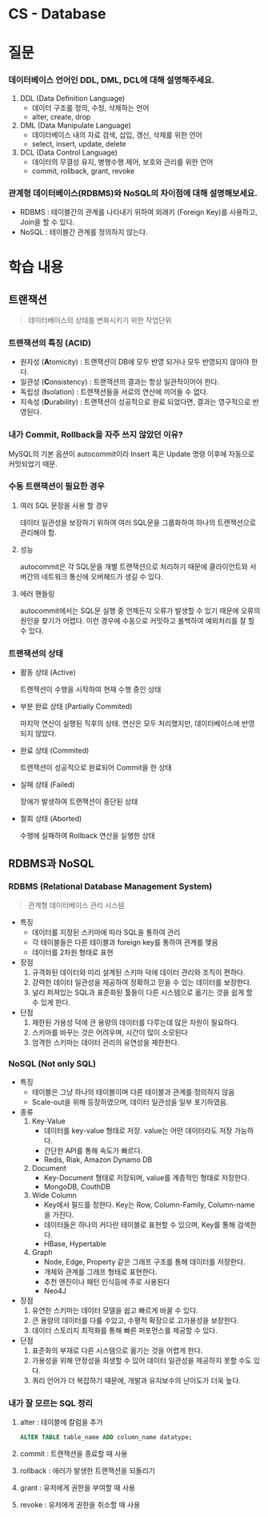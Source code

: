 # CS - Database

# 질문

### 데이터베이스 언어인 DDL, DML, DCL에 대해 설명해주세요.

1. DDL  (Data Definition Language)
    - 데이터 구조를 정의, 수정, 삭제하는 언어
    - alter, create, drop
2. DML (Data Manipulate Language)
    - 데이터베이스 내의 자료 검색, 삽입, 갱신, 삭제를 위한 언어
    - select, insert, update, delete
3. DCL (Data Control Language)
    - 데이터의 무결성 유지, 병행수행 제어, 보호와 관리를 위한 언어
    - commit, rollback, grant, revoke

### 관계형 데이터베이스(RDBMS)와 NoSQL의 차이점에 대해 설명해보세요.

- RDBMS : 테이블간의 관계를 나타내기 위하여 외래키 (Foreign Key)를 사용하고, Join을 할 수 있다.
- NoSQL : 테이블간 관계를 정의하지 않는다.

# 학습 내용

## 트랜잭션

> 데이터베이스의 상태를 변화시키기 위한 작업단위
> 

### 트랜잭션의 특징 (ACID)

- 원자성 (**A**tomicity) : 트랜잭션이 DB에 모두 반영 되거나 모두 반영되지 않아야 한다.
- 일관성 (**C**onsistency) : 트랜잭션의 결과는 항상 일관적이어야 한다.
- 독립성 (**I**solation) : 트랜잭션들을 서로의 연산에 끼어들 수 없다.
- 지속성 (**D**urability) : 트랜잭션이 성공적으로 완료 되었다면, 결과는 영구적으로 반영된다.

### 내가 Commit, Rollback을 자주 쓰지 않았던 이유?

MySQL의 기본 옵션이 autocommit이라 Insert 혹은 Update 명령 이후에 자동으로 커밋되었기 때문.

### 수동 트랜잭션이 필요한 경우

1. 여러 SQL 문장을 사용 할 경우
    
    데이터 일관성을 보장하기 위하여 여러 SQL문을 그룹화하여 하나의 트랜잭션으로 관리해야 함.
    
2. 성능
    
    autocommit은 각 SQL문을 개별 트랜잭션으로 처리하기 때문에 클라이언트와 서버간의 네트워크 통신에 오버헤드가 생길 수 있다.
    
3. 에러 핸들링
    
    autocommit에서는 SQL문 실행 중 언제든지 오류가 발생할 수 있기 때문에 오류의 원인을 찾기가 어렵다. 이런 경우에 수동으로 커밋하고 롤백하여 예외처리를 잘 할 수 있다.
    

### 트랜잭션의 상태

- 활동 상태 (Active)
    
    트랜잭션이 수행을 시작하여 현재 수행 중인 상태
    
- 부분 완료 상태 (Partially Commited)
    
    마지막 연산이 실행된 직후의 상태. 연산은 모두 처리했지만, 데이터베이스에 반영되지 않았다.
    
- 완료 상태 (Commited)
    
    트랜잭션이 성공적으로 완료되어 Commit을 한 상태
    
- 실패 상태 (Failed)
    
    장애가 발생하여 트랜잭션이 중단된 상태
    
- 철회 상태 (Aborted)
    
    수행에 실패하여 Rollback 연산을 실행한 상태
    

## RDBMS과 NoSQL

### RDBMS (Relational Database Management System)

> 관계형 데이터베이스 관리 시스템
> 
- 특징
    - 데이터를 지정된 스키마에 따라 SQL을 통하여 관리
    - 각 테이블들은 다른 테이블과 foreign key를 통하여 관계를 맺음
    - 데이터를 2차원 형태로 표현
- 장점
    1. 규격화된 데이터와 미리 설계된 스키마 덕에 데이터 관리와 조직이 편하다.
    2. 강력한 데이터 일관성을 제공하여 정확하고 믿을 수 있는 데이터를 보장한다.
    3. 널리 퍼져있는 SQL과 표준화된 툴들이 다른 시스템으로 옮기는 것을 쉽게 할 수 있게 한다.
- 단점
    1. 제한된 가용성 덕에 큰 용량의 데이터를 다루는데 많은 자원이 필요하다.
    2. 스키마를 바꾸는 것은 어려우며, 시간이 많이 소모된다
    3. 엄격한 스키마는 데이터 관리의 유연성을 제한한다.

### NoSQL (Not only SQL)

- 특징
    - 테이블은 그냥 하나의 테이블이며 다른 테이블과 관계를 정의하지 않음
    - Scale-out을 위해 등장하였으며, 데이터 일관성을 일부 포기하였음.
- 종류
    1. Key-Value
        - 데이터를 key-value 형태로 저장. value는 어떤 데이터라도 저장 가능하다.
        - 간단한 API를 통해 속도가 빠르다.
        - Redis, Riak, Amazon Dynamo DB
    2. Document
        - Key-Document 형태로 저장되며, value를 계층적인 형태로 저장한다.
        - MongoDB, CouthDB
    3. Wide Column
        - Key에서 필드를 정한다. Key는 Row, Column-Family, Column-name을 가진다.
        - 데이터들은 하나의 커다란 테이블로 표현할 수 있으며, Key를 통해 검색한다.
        - HBase, Hypertable
    4. Graph
        - Node, Edge, Property 같은 그래프 구조를 통해 데이터를 저장한다.
        - 개체와 관계를 그래프 형태로 표현한다.
        - 추천 엔진이나 패턴 인식등에 주로 사용된다
        - Neo4J
- 장점
    1. 유연한 스키마는 데이터 모델을 쉽고 빠르게 바꿀 수 있다.
    2. 큰 용량의 데이터를 다룰 수있고, 수평적 확장으로 고가용성을 보장한다.
    3. 데이터 스토리지 최적화를 통해 빠른 퍼포먼스를 제공할 수 있다.
- 단점
    1. 표준화의 부재로 다른 시스템으로 옮기는 것을 어렵게 한다.
    2. 가용성을 위해 안정성을 희생할 수 있어 데이터 일관성을 제공하지 못할 수도 있다.
    3. 쿼리 언어가 더 복잡하기 때문에, 개발과 유지보수의 난이도가 더욱 높다.

### 내가 **잘 모르는 SQL 정리**

1. alter : 테이블에 칼럼을 추가
    
    ```sql
    ALTER TABLE table_name ADD column_name datatype;
    ```
    
2. commit : 트랜잭션을 종료할 때 사용
3. rollback : 에러가 발생한 트랜잭션을 되돌리기
4. grant : 유저에게 권한을 부여할 때 사용
5. revoke : 유저에게 권한을 취소할 때 사용